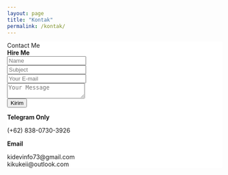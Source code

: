 ```yaml
---
layout: page
title: "Kontak"
permalink: /kontak/
---
```

<head>
    <link href="/assets/css/bootstrap.min.css" rel="stylesheet">
</head>
<style type="text/css" media="screen">
    .navbar a:not(.btn):not(.dropdown-item) {
    color: rgba(0,0,0,.5);
    }
</style>
<body>
<div class="section" id="contact">
  <div class="cc-contact-information">
    <div class="container" style="background: #fff;">
      <div class="">
        <div class="row">
          <div class="col-md-11">
            <div class="card mb-0" data-aos="zoom-in">
              <div class="h4 text-center title">Contact Me</div>
              <div class="row">
                <div class="col-md-6">
                  <div class="card-body">
                    <form action="https://formspree.io/kidevinfo73@gmail.com" method="POST">
                      <div class="p pb-3"><strong>Hire Me </strong></div>
                      <div class="row mb-3">
                        <div class="col">
                          <div class="input-group"><span class="input-group-addon"><i class="fa fa-user-circle"></i></span>
                            <input class="form-control" type="text" name="name" placeholder="Name" required="required"/>
                          </div>
                        </div>
                      </div>
                      <div class="row mb-3">
                        <div class="col">
                          <div class="input-group"><span class="input-group-addon"><i class="fa fa-file-text"></i></span>
                            <input class="form-control" type="text" name="Subject" placeholder="Subject" required="required"/>
                          </div>
                        </div>
                      </div>
                      <div class="row mb-3">
                        <div class="col">
                          <div class="input-group"><span class="input-group-addon"><i class="fa fa-envelope"></i></span>
                            <input class="form-control" type="email" name="_replyto" placeholder="Your E-mail" required="required"/>
                          </div>
                        </div>
                      </div>
                      <div class="row mb-3">
                        <div class="col">
                          <div class="form-group">
                            <textarea class="form-control" name="message" placeholder="Your Message" required="required"></textarea>
                          </div>
                        </div>
                      </div>
                      <div class="row">
                        <div class="col">
                          <button class="btn btn-primary" type="submit">Kirim</button>
                        </div>
                      </div>
                    </form>
                  </div>
                </div>
                <div class="col-md-6">
                  <div class="card-body">
                    <p class="mb-0"><strong>Telegram Only</strong></p>
                    <p class="pb-2">(+62) 838-0730-3926</p>
                    <p class="mb-0"><strong>Email</strong></p>
                    <p>kidevinfo73@gmail.com
                    <br>kikukeii@outlook.com</p>
                  </div>
                </div>
              </div>
            </div>
          </div>
        </div>
      </div>
    </div>
  </div>
</div>
<script src="https://kikukeii.github.io/js/core/popper.min.js"></script>
<script src="https://kikukeii.github.io/js/core/bootstrap.min.js"></script>
